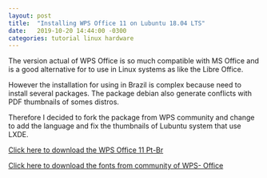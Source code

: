 ```yaml
---
layout: post
title:  "Installing WPS Office 11 on Lubuntu 18.04 LTS"
date:   2019-10-20 14:44:00 -0300
categories: tutorial linux hardware
---
```

The version actual of WPS Office is so much compatible with MS Office and is a good alternative for to use in Linux systems as like the Libre Office.

However the installation for using in Brazil is complex because need to install several packages. The package debian also generate conflicts with PDF thumbnails of somes distros.

Therefore I decided to fork the package from WPS community and change to add the language and fix the thumbnails of Lubuntu system that use LXDE.

[Click here to download the WPS Office 11 Pt-Br](https://drive.google.com/open?id=1YeRbDnYsv0epCFLRMKmoEsNoICzqZ1-L)

[Click here to download the fonts from community of WPS- Office](http://kdl.cc.ksosoft.com/wps-community/download/fonts/wps-office-fonts_1.0_all.deb)